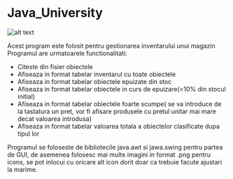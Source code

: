 # Java_University

![alt text](https://github.com/CoroamaLarisa/Java_University/images/capturaProiect.JPG?raw=true)

Acest program este folosit pentru gestionarea inventarului unui magazin
Programul are urmatoarele functionalitati:
  - Citeste din fisier obiectele
  - Afiseaza in format tabelar inventarul cu toate obiectele
  - Afiseaza in format tabelar obiectele epuizate din stoc
  - Afiseaza in format tabelar obiectele in curs de epuizare(<10% din stocul initial)
  - Afiseaza in format tabelar obiectele foarte scumpe( se va introduce de la tastatura un pret, vor fi afisare produsele cu pretul unitar mai mare decat valoarea introdusa)
  - Afiseaza in format tabelar valoarea totala a obiectelor clasificate dupa tipul lor

Programul se foloseste de bibliotecile java.awt si jawa.swing pentru partea de GUI, de asemenea folosesc mai multe imagini in format .png pentru icons, se pot inlocui cu oricare alt icon dorit doar ca trebuie facute ajustari la marime.
